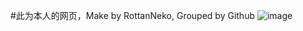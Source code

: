 #此为本人的网页，Make by RottanNeko, Grouped by Github
![image](https://s2.loli.net/2024/06/28/Y9d2wqRHl3uIx47.jpg)
